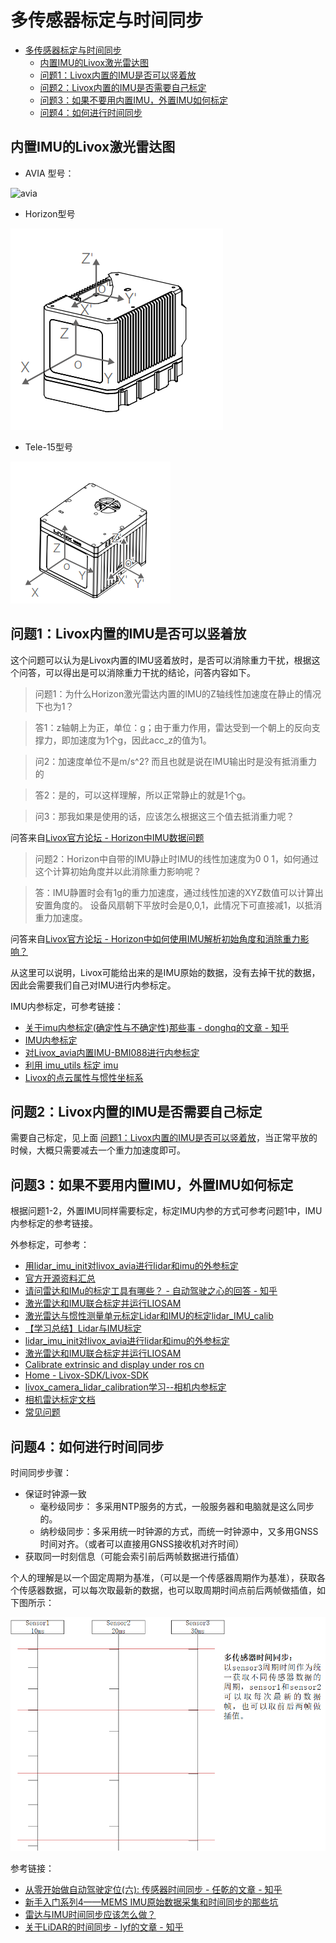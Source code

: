   # 多传感器标定与时间同步

<!-- TOC -->

- [多传感器标定与时间同步](#多传感器标定与时间同步)
  - [内置IMU的Livox激光雷达图](#内置imu的livox激光雷达图)
  - [问题1：Livox内置的IMU是否可以竖着放](#问题1livox内置的imu是否可以竖着放)
  - [问题2：Livox内置的IMU是否需要自己标定](#问题2livox内置的imu是否需要自己标定)
  - [问题3：如果不要用内置IMU，外置IMU如何标定](#问题3如果不要用内置imu外置imu如何标定)
  - [问题4：如何进行时间同步](#问题4如何进行时间同步)

<!-- /TOC -->

## 内置IMU的Livox激光雷达图

- AVIA 型号：

![avia](../Pictures/LivoxLidarImu_TimeSync/avia-v3.gif)

- Horizon型号

![Horizon](../Pictures/LivoxLidarImu_TimeSync/Livox_Horizon_coordinate_system.png)

- Tele-15型号

![Tele-15](../Pictures/LivoxLidarImu_TimeSync/tele_Coordinate_System.png)


## 问题1：Livox内置的IMU是否可以竖着放

这个问题可以认为是Livox内置的IMU竖着放时，是否可以消除重力干扰，根据这个问答，可以得出是可以消除重力干扰的结论，问答内容如下。

>问题1：为什么Horizon激光雷达内置的IMU的Z轴线性加速度在静止的情况下也为1？

>答1：z轴朝上为正，单位：g；由于重力作用，雷达受到一个朝上的反向支撑力，即加速度为1个g，因此acc_z的值为1。

>问2：加速度单位不是m/s^2? 而且也就是说在IMU输出时是没有抵消重力的

>答2：是的，可以这样理解，所以正常静止的就是1个g。

>问3：那我如果是使用的话，应该怎么根据这三个值去抵消重力呢？


问答来自[Livox官方论坛 - Horizon中IMU数据问题](https://forum.livoxtech.com/forum.php?mod=viewthread&tid=86&highlight=IMU)

>问题2：Horizon中自带的IMU静止时IMU的线性加速度为0 0 1，如何通过这个计算初始角度并以此消除重力影响呢？

>答：IMU静置时会有1g的重力加速度，通过线性加速的XYZ数值可以计算出安置角度的。
设备风扇朝下平放时会是0,0,1，此情况下可直接减1，以抵消重力加速度。

问答来自[Livox官方论坛 - Horizon中如何使用IMU解析初始角度和消除重力影响？](https://forum.livoxtech.com/forum.php?mod=viewthread&tid=143&highlight=IMU)


从这里可以说明，Livox可能给出来的是IMU原始的数据，没有去掉干扰的数据，因此会需要我们自己对IMU进行内参标定。

IMU内参标定，可参考链接：
- [关于imu内参标定(确定性与不确定性)那些事 - donghq的文章 - 知乎](https://zhuanlan.zhihu.com/p/637489769)
- [IMU内参标定](https://blog.csdn.net/weixin_49024732/article/details/124757088)
- [对Livox_avia内置IMU-BMI088进行内参标定](https://blog.csdn.net/m0_61812914/article/details/129158194)
- [利用 imu_utils 标定 imu](https://blog.csdn.net/er_dan_love/article/details/124370788)
- [Livox的点云属性与惯性坐标系](https://livox-wiki-cn.readthedocs.io/zh_CN/latest/introduction/Point_Cloud_Characteristics_and_Coordinate_System%20.html)


## 问题2：Livox内置的IMU是否需要自己标定

需要自己标定，见上面 [问题1：Livox内置的IMU是否可以竖着放](#问题1livox内置的imu是否可以竖着放)，当正常平放的时候，大概只需要减去一个重力加速度即可。

## 问题3：如果不要用内置IMU，外置IMU如何标定

根据问题1-2，外置IMU同样需要标定，标定IMU内参的方式可参考问题1中，IMU内参标定的参考链接。

外参标定，可参考：
- [用lidar_imu_init对livox_avia进行lidar和imu的外参标定](https://blog.csdn.net/m0_61812914/article/details/129771156)
- [官方开源资料汇总](https://livox-wiki-cn.readthedocs.io/zh_CN/latest/data_summary/Livox_data_summary.html#livox-mid)
- [请问雷达和IMu的标定工具有哪些？ - 自动驾驶之心的回答 - 知乎](https://www.zhihu.com/question/413393533/answer/3016104700)
- [激光雷达和IMU联合标定并运行LIOSAM](激光雷达和IMU联合标定并运行LIOSAM)
- [激光雷达与惯性测量单元标定Lidar和IMU的标定lidar_IMU_calib](https://www.cnblogs.com/chenlinchong/p/14048969.html)
- [【学习总结】Lidar与IMU标定](https://blog.csdn.net/tfb760/article/details/108532974)
- [lidar_imu_init对livox_avia进行lidar和imu的外参标定](https://blog.csdn.net/m0_61812914/article/details/128976805)
- [激光雷达和IMU联合标定并运行LIOSAM](https://blog.csdn.net/cyx610481953/article/details/115265585)
- [Calibrate extrinsic and display under ros cn](https://github.com/Livox-SDK/Livox-SDK/wiki/Calibrate-extrinsic-and-display-under-ros-cn)
- [Home - Livox-SDK/Livox-SDK](https://github.com/Livox-SDK/Livox-SDK/wiki)
- [livox_camera_lidar_calibration学习--相机内参标定](https://blog.csdn.net/qq_38650944/article/details/124120612)
- [相机雷达标定文档](https://github.com/Livox-SDK/livox_camera_lidar_calibration/blob/master/doc_resources/README_cn.md)
- [常见问题](https://www.livoxtech.com/cn/avia/faq)

## 问题4：如何进行时间同步

时间同步步骤：

- 保证时钟源一致
  - 毫秒级同步： 多采用NTP服务的方式，一般服务器和电脑就是这么同步的。
  - 纳秒级同步：多采用统一时钟源的方式，而统一时钟源中，又多用GNSS时间对齐。（或者可以直接用GNSS接收机对齐时间）
- 获取同一时刻信息（可能会索引前后两帧数据进行插值）


个人的理解是以一个固定周期为基准，（可以是一个传感器周期作为基准），获取各个传感器数据，可以每次取最新的数据，也可以取周期时间点前后两帧做插值，如下图所示：

![多传感器同步示意图](../Pictures/LivoxLidarImu_TimeSync/多传感器同步示意图.png)


参考链接：

- [从零开始做自动驾驶定位(六): 传感器时间同步 - 任乾的文章 - 知乎](https://zhuanlan.zhihu.com/p/108853312)
- [新手入门系列4——MEMS IMU原始数据采集和时间同步的那些坑](http://www.i2nav.cn/index/newListDetail_zw?newskind_id=13a8654e060c40c69e5f3d4c13069078&newsinfo_id=2e05f5cdac6b4725b8bfe54a689c7add)
- [雷达与IMU时间同步应该怎么做？](https://github.com/YushengWHU/HS-LiDAR-dataset/issues/1)
- [关于LiDAR的时间同步 - lyf的文章 - 知乎](https://zhuanlan.zhihu.com/p/411297400e)
